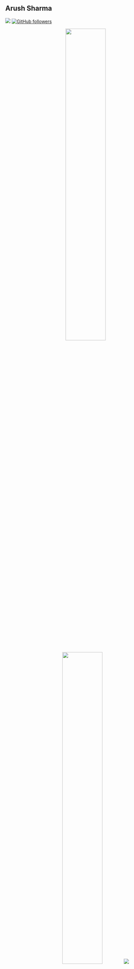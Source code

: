 ## Arush Sharma
![](https://visitor-badge.glitch.me/badge?page_id=arushsharma24.arushsharma24)
[![GitHub followers](https://img.shields.io/github/followers/arushsharma24.svg?style=social&label=Follow)](https://github.com/arushsharma24?tab=followers)

<p align="center">
  <img height="50%" width="auto" src ="https://github-readme-stats-sigma-five.vercel.app/api?username=arushsharma24&show_icons=true&count_private=true&theme=darcula&hide_border=true&hide=issues,contribs&bg_color=00000000">
  <img height="50%" width="auto" src ="https://github-readme-stats.vercel.app/api/top-langs/?username=arushsharma24&layout=compact&hide_border=true&theme=darcula&bg_color=00000000&langs_count=6&hide=jupyter%20notebook,tex,css,php&exclude_repo=Pacman-AI">
  <img src ="https://github-readme-streak-stats.herokuapp.com?user=arushsharma24&theme=darcula&hide_border=true&background=FFFFFF00">
  <br>
  <br>
  <!-- <a href="https://www.buymeacoffee.com/arushsharma24"> <img align="center" src="https://cdn.buymeacoffee.com/buttons/v2/default-orange.png" height="50" width="150" padding="5" margin="5" alt="aveek.saha" /></a> -->
  <a href="https://www.linkedin.com/in/arushsharma24"> <img align="center" src="https://cdn-icons-png.flaticon.com/512/174/174857.png" height="50" width="50" alt="arushsharma24" /></a>
</p>


<!--
**arushsharma24/arushsharma24** is a ✨ _special_ ✨ repository because its `README.md` (this file) appears on your GitHub profile.

Here are some ideas to get you started:

- 🔭 I’m currently working on ...
- 🌱 I’m currently learning ...
- 👯 I’m looking to collaborate on ...
- 🤔 I’m looking for help with ...
- 💬 Ask me about ...
- 📫 How to reach me: ...
- 😄 Pronouns: ...
- ⚡ Fun fact: ...
-->
